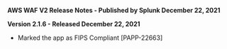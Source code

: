 **AWS WAF V2 Release Notes - Published by Splunk December 22, 2021**


**Version 2.1.6 - Released December 22, 2021**

* Marked the app as FIPS Compliant [PAPP-22663]
